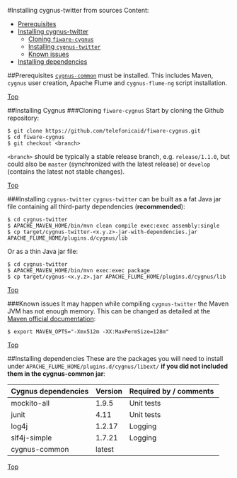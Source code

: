 #<a name="top"></a>Installing cygnus-twitter from sources
Content:

* [Prerequisites](#section1)
* [Installing cygnus-twitter](#section2)
    * [Cloning `fiware-cygnus`](#section2.1)
    * [Installing `cygnus-twitter`](#section2.2)
    * [Known issues](#section2.3)
* [Installing dependencies](#section3)

##<a name="section1"></a>Prerequisites
[`cygnus-common`](../../cygnus-common/installation_and_administration_guide/install_from_sources.md) must be installed. This includes Maven, `cygnus` user creation, Apache Flume and `cygnus-flume-ng` script installation.

[Top](#top)

##<a name="section2"></a>Installing Cygnus
###<a name="section2.1"></a>Cloning `fiware-cygnus`
Start by cloning the Github repository:

    $ git clone https://github.com/telefonicaid/fiware-cygnus.git
    $ cd fiware-cygnus
    $ git checkout <branch>
    
`<branch>` should be typically a stable release branch, e.g. `release/1.1.0`, but could also be `master` (synchronized with the latest release) or `develop` (contains the latest not stable changes).

[Top](#top)

###<a name="section2.2"></a>Installing `cygnus-twitter`
`cygnus-twitter` can be built as a fat Java jar file containing all third-party dependencies (**recommended**):

    $ cd cygnus-twitter
    $ APACHE_MAVEN_HOME/bin/mvn clean compile exec:exec assembly:single
    $ cp target/cygnus-twitter-<x.y.z>-jar-with-dependencies.jar APACHE_FLUME_HOME/plugins.d/cygnus/lib
    
Or as a thin Java jar file:

    $ cd cygnus-twitter
    $ APACHE_MAVEN_HOME/bin/mvn exec:exec package
    $ cp target/cygnus-<x.y.z>.jar APACHE_FLUME_HOME/plugins.d/cygnus/lib

[Top](#top)

###<a name="section2.3"></a>Known issues
It may happen while compiling `cygnus-twitter` the Maven JVM has not enough memory. This can be changed as detailed at the [Maven official documentation](https://cwiki.apache.org/confluence/display/MAVEN/OutOfMemoryError):

    $ export MAVEN_OPTS="-Xmx512m -XX:MaxPermSize=128m"

[Top](#top)

##<a name="section3"></a>Installing dependencies
These are the packages you will need to install under `APACHE_FLUME_HOME/plugins.d/cygnus/libext/` **if you did not included them in the cygnus-common jar**:

| Cygnus dependencies | Version | Required by / comments |
|---|---|---|
| mockito-all | 1.9.5 | Unit tests |
| junit | 4.11 | Unit tests |
| log4j | 1.2.17 | Logging |
| slf4j-simple | 1.7.21 | Logging |
| cygnus-common | latest | |

[Top](#top)
